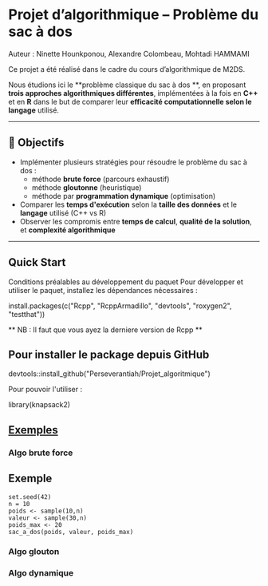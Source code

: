 # Projet d’algorithmique – Problème du sac à dos 
Auteur : Ninette Hounkponou, Alexandre Colombeau, Mohtadi HAMMAMI

Ce projet a été réalisé dans le cadre du cours d’algorithmique de M2DS.

Nous étudions ici le **problème classique du sac à dos **, en proposant **trois approches algorithmiques différentes**, implémentées à la fois en **C++** et en **R** dans le but de comparer leur **efficacité computationnelle selon le langage** utilisé.

---

## 📌 Objectifs

- Implémenter plusieurs stratégies pour résoudre le problème du sac à dos :
  - méthode **brute force** (parcours exhaustif)
  - méthode **gloutonne** (heuristique)
  - méthode par **programmation dynamique** (optimisation)
- Comparer les **temps d'exécution** selon la **taille des données** et le **langage** utilisé (C++ vs R)
- Observer les compromis entre **temps de calcul**, **qualité de la solution**, et **complexité algorithmique**

---

## Quick Start
Conditions préalables au développement du paquet
Pour développer et utiliser le paquet, installez les dépendances nécessaires :

install.packages(c("Rcpp", "RcppArmadillo", "devtools", "roxygen2", "testthat"))

** NB : Il faut que vous ayez la derniere version de Rcpp **

## Pour installer le package depuis GitHub
devtools::install_github("Perseverantiah/Projet_algoritmique")

Pour pouvoir l'utiliser :

library(knapsack2)


## [Exemples ](#-exemples)
### Algo brute force


## Exemple

```{r exemple_naif}
set.seed(42)
n = 10
poids <- sample(10,n)
valeur <- sample(30,n)
poids_max <- 20
sac_a_dos(poids, valeur, poids_max)
```

### Algo glouton

### Algo dynamique
